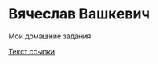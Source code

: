 # Вячеслав Вашкевич
Мои домашние задания



[Текст ссылки](https://vvvashkevich.github.io/Lesson_13/index.html)

